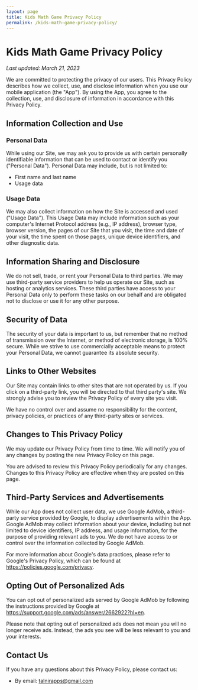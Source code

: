 ```yaml
---
layout: page
title: Kids Math Game Privacy Policy
permalink: /kids-math-game-privacy-policy/
---
```


# Kids Math Game Privacy Policy

_Last updated: March 21, 2023_

We are committed to protecting the privacy of our users. This Privacy Policy describes how we collect, use, and disclose information when you use our mobile application (the "App"). By using the App, you agree to the collection, use, and disclosure of information in accordance with this Privacy Policy.

## Information Collection and Use

### Personal Data

While using our Site, we may ask you to provide us with certain personally identifiable information that can be used to contact or identify you ("Personal Data"). Personal Data may include, but is not limited to:

- First name and last name
- Usage data

### Usage Data

We may also collect information on how the Site is accessed and used ("Usage Data"). This Usage Data may include information such as your computer's Internet Protocol address (e.g., IP address), browser type, browser version, the pages of our Site that you visit, the time and date of your visit, the time spent on those pages, unique device identifiers, and other diagnostic data.

## Information Sharing and Disclosure

We do not sell, trade, or rent your Personal Data to third parties. We may use third-party service providers to help us operate our Site, such as hosting or analytics services. These third parties have access to your Personal Data only to perform these tasks on our behalf and are obligated not to disclose or use it for any other purpose.

## Security of Data

The security of your data is important to us, but remember that no method of transmission over the Internet, or method of electronic storage, is 100% secure. While we strive to use commercially acceptable means to protect your Personal Data, we cannot guarantee its absolute security.

## Links to Other Websites

Our Site may contain links to other sites that are not operated by us. If you click on a third-party link, you will be directed to that third party's site. We strongly advise you to review the Privacy Policy of every site you visit.

We have no control over and assume no responsibility for the content, privacy policies, or practices of any third-party sites or services.

## Changes to This Privacy Policy

We may update our Privacy Policy from time to time. We will notify you of any changes by posting the new Privacy Policy on this page.

You are advised to review this Privacy Policy periodically for any changes. Changes to this Privacy Policy are effective when they are posted on this page.

## Third-Party Services and Advertisements
While our App does not collect user data, we use Google AdMob, a third-party service provided by Google, to display advertisements within the App. Google AdMob may collect information about your device, including but not limited to device identifiers, IP address, and usage information, for the purpose of providing relevant ads to you. We do not have access to or control over the information collected by Google AdMob.

For more information about Google's data practices, please refer to Google's Privacy Policy, which can be found at https://policies.google.com/privacy.

## Opting Out of Personalized Ads
You can opt out of personalized ads served by Google AdMob by following the instructions provided by Google at https://support.google.com/ads/answer/2662922?hl=en.

Please note that opting out of personalized ads does not mean you will no longer receive ads. Instead, the ads you see will be less relevant to you and your interests.

## Contact Us

If you have any questions about this Privacy Policy, please contact us:

- By email: talnirapps@gmail.com
